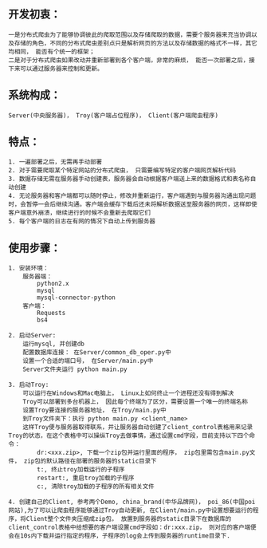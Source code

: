 ## 开发初衷：
    一是分布式爬虫为了能够协调彼此的爬取范围以及存储爬取的数据，需要个服务器来充当协调以及存储的角色，不同的分布式爬虫差别点只是解析网页的方法以及存储数据的格式不一样，其它均相同， 能否有个统一的框架；
    二是对于分布式爬虫如果改动并重新部署到各个客户端，非常的麻烦， 能否一次部署之后，接下来可以通过服务器来控制和更新。

## 系统构成：
    Server(中央服务器)， Troy(客户端占位程序)， Client(客户端爬虫程序)

## 特点：
    1. 一遍部署之后，无需再手动部署
    2. 对于需要爬取某个特定网站的分布式爬虫， 只需要编写特定的客户端网页解析代码
    3. 数据存储无需在服务器手动创建表，服务器会自动根据客户端送上来的数据格式和表名称自动创建
    4. 无论服务器和客户端都可以随时停止，修改并重新运行，客户端遇到与服务器沟通出现问题时，会暂停一会后继续沟通。客户端会缓存下载后还未将解析数据送至服务器的网页，这样即使客户端意外崩溃，继续进行的时候不会重新去爬取它们
    5. 每个客户端的日志在有网的情况下自动上传到服务器


## 使用步骤：

    1. 安装环境：
        服务器端：
            python2.x
            mysql
            mysql-connector-python
        客户端：
            Requests
            bs4
            
    2. 启动Server:
        运行mysql, 并创建db
        配置数据库连接： 在Server/common_db_oper.py中
        设置一个合适的端口号， 在Server/main.py中
        Server文件夹运行 python main.py
        
    3. 启动Troy:
        可以运行在Windows和Mac电脑上， Linux上如何终止一个进程还没有得到解决
        Troy可以部署到多台机器上， 因此每个终端为了区分，需要设置一个唯一的终端名称
        设置Troy要连接的服务器地址， 在Troy/main.py中
        到Troy文件夹下：执行 python main.py <client_name>
        这样Troy便与服务器取得联系，并让服务器自动创建了client_control表格用来记录Troy的状态，在这个表格中可以操纵Troy去做事情，通过设置cmd字段，目前支持以下四个命令：
            dr:<xxx.zip>, 下载一个zip包并运行里面的程序， zip包里需包含main.py文件， zip包的默认路径在部署的服务器的static目录下
            t:, 终止troy加载运行的子程序
            restart:, 重启troy加载的子程序
            c:, 清除troy加载的子程序的所有相关文件

    4. 创建自己的Client, 参考两个Demo, china_brand(中华品牌网)， poi_86(中国poi网站),为了可以让爬虫程序能够通过Troy自动更新, 在Client/main.py中设置想要运行的程序，将Client整个文件夹压缩成zip包， 放置到服务器的static目录下在数据库的client_control表格中给想要的客户端设置cmd字段如：dr:xxx.zip， 则对应的客户端便会在10s内下载并运行指定的程序，子程序的log会上传到服务器的runtime目录下.
